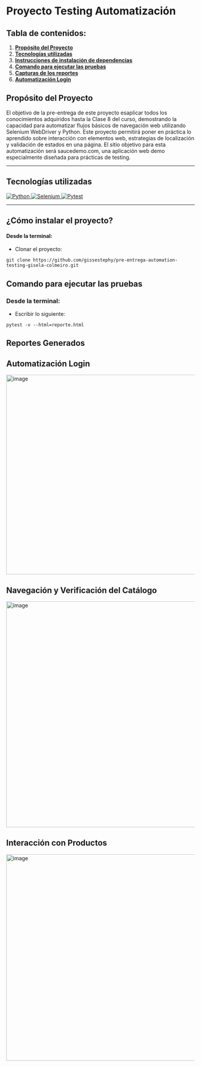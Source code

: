 # Proyecto Testing Automatización


## Tabla de contenidos:

1. **[Propósito del Proyecto](#Requisitos)**
1. **[Tecnologías utilizadas](#tecnologías-usadas)**
1. **[Instrucciones de instalación de dependencias](#cómo-instalar-el-proyecto)**
1. **[Comando para ejecutar las pruebas](#comando-para-ejecutar-las-pruebas)**
1. **[Capturas de los reportes](#Reportes-Generados)**
2. **[Automatización Login](#Automatizacion-Login)**


## **Propósito del Proyecto** <br/>

El objetivo de la pre-entrega de este proyecto esaplicar todos los conocimientos adquiridos hasta la Clase 8 del curso, demostrando la capacidad para automatizar flujos básicos de navegación web utilizando Selenium WebDriver y Python. Este proyecto permitirá poner en práctica lo aprendido sobre interacción con elementos web, estrategias de localización y validación de estados en una página. El sitio objetivo para esta automatización será saucedemo.com, una aplicación web demo especialmente diseñada para prácticas de testing.

***

## Tecnologías utilizadas

<p align="left">
  <!-- Python -->
  <a href="https://www.python.org/" target="_blank" data-bs-toggle="tooltip" title="Python">
    <img src="https://img.shields.io/badge/Python-3776AB?style=for-the-badge&logo=python&logoColor=white" alt="Python"/>
  </a>

  <!-- Selenium -->
  <a href="https://www.selenium.dev/" target="_blank" data-bs-toggle="tooltip" title="Selenium">
    <img src="https://img.shields.io/badge/Selenium-43B02A?style=for-the-badge&logo=selenium&logoColor=white" alt="Selenium"/>
  </a>

  <!-- Pytest -->
  <a href="https://docs.pytest.org/en/stable/" target="_blank" data-bs-toggle="tooltip" title="Pytest">
    <img src="https://img.shields.io/badge/Pytest-0A9EDC?style=for-the-badge&logo=pytest&logoColor=white" alt="Pytest"/>
  </a>
</p>

 ***

## ¿Cómo instalar el proyecto?

#### Desde la terminal:

- Clonar el proyecto:
````
git clone https://github.com/gissestephy/pre-entrega-automation-testing-gisela-colmeiro.git
````

## Comando para ejecutar las pruebas

### Desde la terminal:

- Escribir lo siguiente:
````
pytest -v --html=reporte.html
````
## Reportes Generados

## Automatización Login
<img width="1910" height="533" alt="image" src="https://github.com/user-attachments/assets/3afd0823-a061-43b9-9f83-5bf9878fae9e" />

## Navegación y Verificación del Catálogo
<img width="1911" height="603" alt="image" src="https://github.com/user-attachments/assets/3cf0aa6f-0a0b-4b02-9297-63a793291c91" />

## Interacción con Productos
<img width="1907" height="551" alt="image" src="https://github.com/user-attachments/assets/9b1d230b-b1d2-4e45-9a08-f30ffade98df" />

